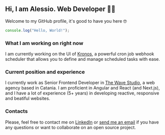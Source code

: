 ## Hi, I am Alessio. Web Developer 👋😎
Welcome to my GitHub profile, it's good to have you here 🤓

```javascript
console.log("Hello, World!");
```

### What I am working on right now
I am currently working on the UI of [Kronos](https://github.com/ostafen/kronos), a powerful cron job webhook scheduler that allows you to define and manage scheduled tasks with ease.

### Current position and experience
I currently work as Senior Frontend Developer in [The Wave Studio](https://www.thewavestudio.it/), a web agency based in Catania.
I am proficient in Angular and React (and Next.js), and I have a lot of experience (5+ years) in developing reactive, responsive and beatiful websites.

### Contacts
Please, feel free to contact me on [LinkedIn](https://www.linkedin.com/in/alessiosferro/) or [send me an email](mailto:sferro.alessio@gmail.com) if you have any questions or want to collaborate on an open source project.
